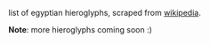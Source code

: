 list of egyptian hieroglyphs, scraped from [wikipedia](https://en.wikipedia.org/wiki/List_of_Egyptian_hieroglyphs).

**Note**: more hieroglyphs coming soon :)
